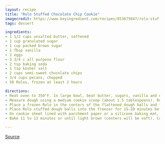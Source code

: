 ```yaml
---
layout: recipe
title: "Rolo Stuffed Chocolate Chip Cookie"
imagecredit: https://www.keyingredient.com/recipes/853675047/rolo-stuffed-chocolate-chip-cookie/
tags: dessert

ingredients:
- 1 1/2 cups unsalted butter, softened
- 1 cup granulated sugar
- 1 cup packed brown sugar
- 1 Tbsp vanilla
- 2 eggs
- 3 3/4 c all purpose flour
- 2 tsp baking soda
- 1 tsp kosher salt
- 2 cups semi-sweet chocolate chips
- 3/4 cups pecans, chopped
- 50 Rolos, frozen at least 2 hours

directions:
- Heat oven to 350°F. In large bowl, beat butter, sugars, vanilla and eggs with electric mixer on medium speed or with spoon until light and fluffy. Mix in flour, baking soda and salt. Mix in chocolate chips and pecans.
- Measure dough using a medium cookie scoop (about 1.5 tablespoons). Roll into a ball and then flatten in the palm of your hands.
- Place a frozen Rolo in the centers of the flattened dough balls and form dough back into a ball around the Rolo.
- Place Rolo stuffed dough balls into the freezer for 15-20 minutes before baking.
- On cookie sheet lined with parchment paper or a silicone baking mat, place dough balls 2 inches apart.
- Bake 11 to 13 minutes or until light brown (centers will be soft). Cool 2 minutes; remove from cookie sheet to cooling rack.

---
```


[Source](https://www.keyingredient.com/recipes/853675047/rolo-stuffed-chocolate-chip-cookie/)
